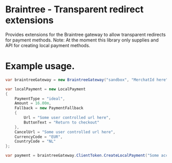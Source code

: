 # Braintree - Transparent redirect extensions
Provides extensions for the Braintree gateway to allow transparent redirects for payment methods. 
Note: At the moment this library only supplies and API for creating local payment methods.

# Example usage.

```C#
var braintreeGateway = new BraintreeGateway("sandbox", "MerchatId here", "Public key here", "Private key here");

var localPayment = new LocalPayment
{
    PaymentType = "ideal",
    Amount = 16.00m,
    Fallback = new PaymentFallback
    {
        Url = "Some user controlled url here",
        ButtonText = "Return to checkout"
    },
    CancelUrl = "Some user controlled url here",
    CurrencyCode = "EUR",
    CountryCode = "NL"
};

var payment = braintreeGateway.ClientToken.CreateLocalPayment("Some account id here", localPayment);
```
